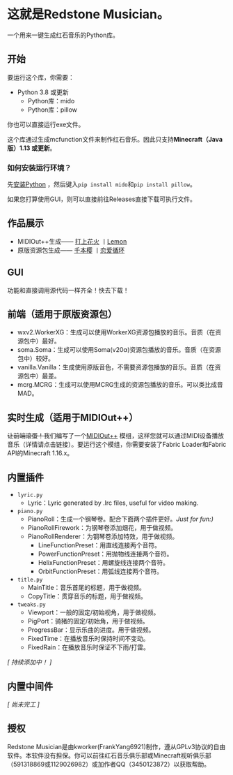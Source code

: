 # 这就是Redstone Musician。
一个用来一键生成红石音乐的Python库。

## 开始
要运行这个库，你需要：
+ Python 3.8 或更新
  + Python库：mido
  + Python库：pillow

你也可以直接运行exe文件。

这个库通过生成mcfunction文件来制作红石音乐。因此只支持**Minecraft（Java版）1.13 或更新**。

### 如何安装运行环境？
先[安装Python](https://www.liaoxuefeng.com/wiki/1016959663602400/1016959856222624) ，然后键入`pip install mido`和`pip install pillow`。

如果您打算使用GUI，则可以直接前往Releases直接下载可执行文件。

## 作品展示
+ MIDIOut++生成——
[打上花火](https://www.bilibili.com/video/BV1Hz4y1f7FW) 丨[Lemon](https://www.bilibili.com/video/BV1954y1U7C7)
+ 原版资源包生成——
[千本樱](https://www.bilibili.com/video/BV1Hz4y1f7FW) 丨[恋爱循环](https://www.bilibili.com/video/BV1Na4y1i7tV)

## GUI

功能和直接调用源代码一样齐全！快去下载！

## 前端（适用于原版资源包）
+ wxv2.WorkerXG：生成可以使用WorkerXG资源包播放的音乐。音质（在资源包中）最好。
+ soma.Soma：生成可以使用Soma(v20α)资源包播放的音乐。音质（在资源包中）较好。
+ vanilla.Vanilla：生成使用原版音色，不需要资源包播放的音乐。音质（在资源包中）最差。
+ mcrg.MCRG：生成可以使用MCRG生成的资源包播放的音乐。可以类比成音MAD。

## 实时生成（适用于MIDIOut++）
~~让前端滚蛋！~~我们编写了一个[MIDIOut++](https://github.com/FrankYang6921/midioutpp) 模组，这样您就可以通过MIDI设备播放音乐（详情请点击链接）。要运行这个模组，你需要安装了Fabric Loader和Fabric API的Minecraft 1.16.x。

## 内置插件

+ `lyric.py`
    + Lyric：Lyric generated by .lrc files, useful for video making.
+ `piano.py`
    + PianoRoll：生成一个钢琴卷。配合下面两个插件更好。*Just for fun:)*
    + PianoRollFirework：为钢琴卷添加烟花，用于做视频。
    + PianoRollRenderer：为钢琴卷添加特效，用于做视频。
        + LineFunctionPreset：用直线连接两个音符。
        + PowerFunctionPreset：用抛物线连接两个音符。
        + HelixFunctionPreset：用螺旋线连接两个音符。
        + OrbitFunctionPreset：用弧线连接两个音符。
+ `title.py`
    + MainTitle：音乐首尾的标题，用于做视频。
    + CopyTitle：贯穿音乐的标题，用于做视频。
+ `tweaks.py`
    + Viewport：一般的固定/初始视角，用于做视频。
    + PigPort：骑猪的固定/初始角，用于做视频。
    + ProgressBar：显示乐曲的进度。用于做视频。
    + FixedTime：在播放音乐时保持时间不变动。
    + FixedRain：在播放音乐时保证不下雨/打雷。
    
*\[ 持续添加中！ \]*

## 内置中间件

*\[ 尚未完工 \]*

## 授权
Redstone Musician是由kworker(FrankYang6921)制作，遵从GPLv3协议的自由软件。本软件没有担保。你可以前往红石音乐俱乐部或Minecraft视听俱乐部（591318869或1129026982）或加作者QQ（3450123872）以获取帮助。
